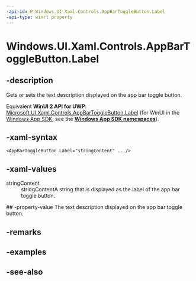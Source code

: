 ```yaml
---
-api-id: P:Windows.UI.Xaml.Controls.AppBarToggleButton.Label
-api-type: winrt property
---
```


<!-- Property syntax
public string Label { get;  set; }
-->

# Windows.UI.Xaml.Controls.AppBarToggleButton.Label

## -description
Gets or sets the text description displayed on the app bar toggle button.

Equivalent **WinUI 2 API for UWP**: [Microsoft.UI.Xaml.Controls.AppBarToggleButton.Label](/windows/winui/api/microsoft.ui.xaml.controls.appbartogglebutton.label) (for WinUI in the [Windows App SDK](/windows/apps/windows-app-sdk/), see the **[Windows App SDK namespaces](/windows/windows-app-sdk/api/winrt/)**).

## -xaml-syntax
```xaml
<AppBarToggleButton Label="stringContent" .../>
```


## -xaml-values
<dl><dt>stringContent</dt><dd>stringContentA string that is displayed as the label of the app bar toggle button.</dd>
</dl>
## -property-value
The text description displayed on the app bar toggle button.

## -remarks

## -examples

## -see-also
